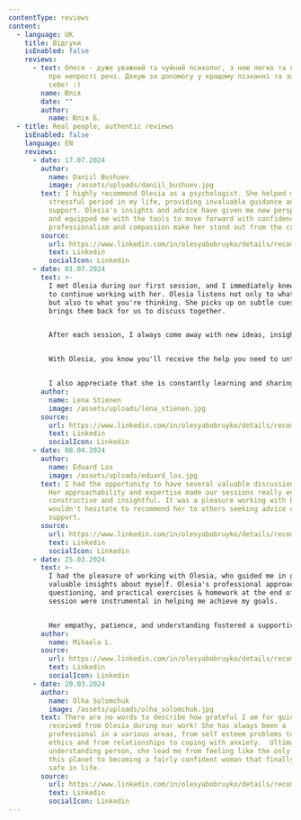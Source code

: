 ```yaml
---
contentType: reviews
content:
  - language: UK
    title: Відгуки
    isEnabled: false
    reviews:
      - text: Олеся - дуже уважний та чуйний психолог, з нею легко та комфортно говорити
          про непрості речі. Дякую за допомогу у кращому пізнанні та зціленні
          себе! :)
        name: Юлія
        date: ""
        author:
          name: Юлія Б.
  - title: Real people, authentic reviews
    isEnabled: false
    language: EN
    reviews:
      - date: 17.07.2024
        author:
          name: Daniil Bushuev
          image: /assets/uploads/daniil_bushuev.jpg
        text: I highly recommend Olesia as a psychologist. She helped me overcome a
          stressful period in my life, providing invaluable guidance and
          support. Olesia's insights and advice have given me new perspectives
          and equipped me with the tools to move forward with confidence. Her
          professionalism and compassion make her stand out from the crowd.
        source:
          url: https://www.linkedin.com/in/olesyabobruyko/details/recommendations/?detailScreenTabIndex=0
          text: Linkedin
          socialIcon: Linkedin
      - date: 01.07.2024
        text: >-
          I met Olesia during our first session, and I immediately knew I wanted
          to continue working with her. Olesia listens not only to what you say
          but also to what you're thinking. She picks up on subtle cues and
          brings them back for us to discuss together.


          After each session, I always come away with new ideas, insights, and thoughts that hadn't occurred to me before. It feels like I'm brainstorming and creating new perspectives while talking to her.


          With Olesia, you know you'll receive the help you need to untangle the thoughts stuck in your mind.


          I also appreciate that she is constantly learning and sharing new knowledge. I highly recommend her as a psychologist for both professional and personal matters.
        author:
          name: Lena Stienen
          image: /assets/uploads/lena_stienen.jpg
        source:
          url: https://www.linkedin.com/in/olesyabobruyko/details/recommendations/?detailScreenTabIndex=0
          text: Linkedin
          socialIcon: Linkedin
      - date: 08.04.2024
        author:
          name: Eduard Los
          image: /assets/uploads/eduard_los.jpg
        text: I had the opportunity to have several valuable discussions with Olesia.
          Her approachability and expertise made our sessions really enjoyable,
          constructive and insightful. It was a pleasure working with her, and I
          wouldn't hesitate to recommend her to others seeking advice or
          support.
        source:
          url: https://www.linkedin.com/in/olesyabobruyko/details/recommendations/?detailScreenTabIndex=0
          text: Linkedin
          socialIcon: Linkedin
      - date: 25.03.2024
        text: >-
          I had the pleasure of working with Olesia, who guided me in gaining
          valuable insights about myself. Olesia's professional approach, adept
          questioning, and practical exercises & homework at the end of each
          session were instrumental in helping me achieve my goals.


          Her empathy, patience, and understanding fostered a supportive environment where I felt at ease. Olesia's kind energy truly contributes to a sense of peace throughout the sessions. Therefore, without hesitation, I would recommend Olesia to anyone seeking personal development and striving to become the best version of themselves. Her expertise and compassionate guidance make her an invaluable resource in the journey of self-discovery and growth.
        author:
          name: Mihaela L.
        source:
          url: https://www.linkedin.com/in/olesyabobruyko/details/recommendations/?detailScreenTabIndex=0
          text: Linkedin
          socialIcon: Linkedin
      - date: 20.03.2024
        author:
          name: Olha Solomchuk
          image: /assets/uploads/olha_solomchuk.jpg
        text: There are no words to describe how grateful I am for guidance and help I
          received from Olesia during our work! She has always been a
          professional in a various areas, from self esteem problems to work
          ethics and from relationships to coping with anxiety.  Ultimately
          understanding person, she lead me from feeling like the only weirdo on
          this planet to becoming a fairly confident woman that finally feels
          safe in life.
        source:
          url: https://www.linkedin.com/in/olesyabobruyko/details/recommendations/?detailScreenTabIndex=0
          text: Linkedin
          socialIcon: Linkedin
---
```

